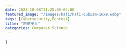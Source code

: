 ```yaml
---
date: 2023-10-08T11:25:05-04:00
featured_image: "/images/kali/kali-cubism-16x9.webp"
tags: [Cybersecurity,Pentest]
title: "网络接入"
categories: Computer Science
---
```



1